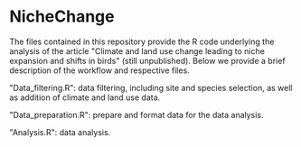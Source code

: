 # NicheChange

The files contained in this repository provide the R code underlying the analysis of the article "Climate and land use change leading to niche expansion and shifts in birds" (still unpublished). Below we provide a brief description of the workflow and respective files.

"Data_filtering.R": data filtering, including site and species selection, as well as addition of climate and land use data.

"Data_preparation.R": prepare and format data for the data analysis.

"Analysis.R": data analysis.
